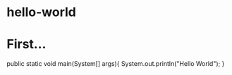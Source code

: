 # hello-world
# First...
public static void main(System[] args){
  System.out.println("Hello World");
}
